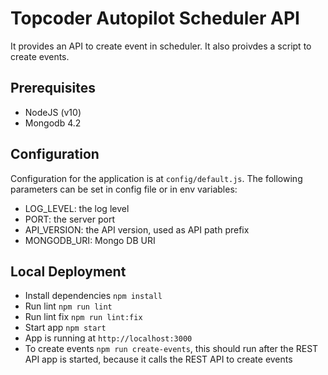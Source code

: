 # Topcoder Autopilot Scheduler API

It provides an API to create event in scheduler.
It also proivdes a script to create events.

## Prerequisites

- NodeJS (v10)
- Mongodb 4.2

## Configuration

Configuration for the application is at `config/default.js`.
The following parameters can be set in config file or in env variables:

- LOG_LEVEL: the log level
- PORT: the server port
- API_VERSION: the API version, used as API path prefix
- MONGODB_URI: Mongo DB URI

## Local Deployment

- Install dependencies `npm install`
- Run lint `npm run lint`
- Run lint fix `npm run lint:fix`
- Start app `npm start`
- App is running at `http://localhost:3000`
- To create events `npm run create-events`, this should run after the REST API app is started, because it calls the REST API to create events
